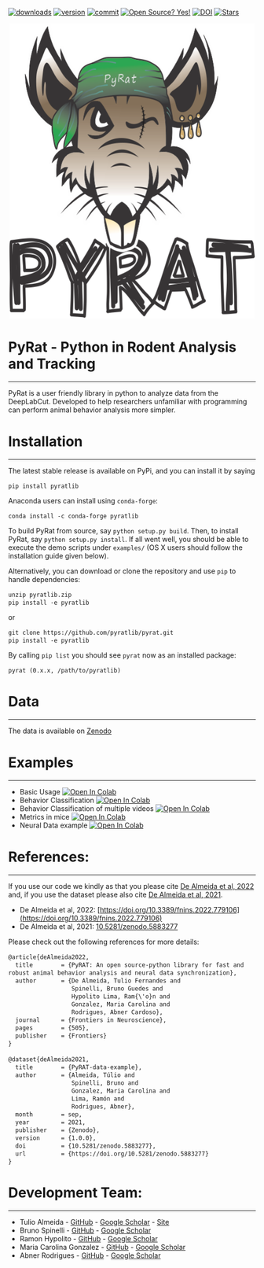 [![downloads](https://img.shields.io/pypi/dm/pyratlib?color=blue&style=flat-square)](https://pypi.org/project/pyratlib/)
[![version](https://img.shields.io/pypi/v/pyratlib?color=blue&style=flat-square)](https://pypi.org/project/pyratlib/)
[![commit](https://img.shields.io/github/last-commit/pyratlib/pyrat?color=blue&style=flat-square)](https://github.com/pyratlib/pyrat/commits/main)
[![Open Source? Yes!](https://badgen.net/badge/Open%20Source%20%3F/Yes%21/blue?icon=github)](https://github.com/pyrat/pyratlib)
[![DOI](https://zenodo.org/badge/DOI/10.5281/zenodo.5883277.svg)](https://doi.org/10.5281/zenodo.5883277)
[![Stars](https://img.shields.io/github/stars/pyratlib/pyrat?style=social)](https://github.com/pyratlib/pyrat/stargazers)

<!-- [![Build Status](https://img.shields.io/appveyor/build/pyrat/pyratlib?style=flat-square)](https://travis-ci.com/pyrat/pyratlib) -->

<p align="center">
  <img width="500" height="600" src="https://github.com/pyratlib/pyrat/blob/main/docs/LOGO%20PYRAT.png">
</p>


# PyRat - Python in Rodent Analysis and Tracking
------------
PyRat is a user friendly library in python to analyze data from the DeepLabCut. Developed to help researchers unfamiliar with programming can perform animal behavior analysis more simpler.

# Installation
------------

The latest stable release is available on PyPi, and you can install it by saying
```
pip install pyratlib
```
Anaconda users can install using ``conda-forge``:
```
conda install -c conda-forge pyratlib
```

To build PyRat from source, say `python setup.py build`.
Then, to install PyRat, say `python setup.py install`.
If all went well, you should be able to execute the demo scripts under `examples/`
(OS X users should follow the installation guide given below).

Alternatively, you can download or clone the repository and use `pip` to handle dependencies:

```
unzip pyratlib.zip
pip install -e pyratlib
```
or
```
git clone https://github.com/pyratlib/pyrat.git
pip install -e pyratlib
```

By calling `pip list` you should see `pyrat` now as an installed package:
```
pyrat (0.x.x, /path/to/pyratlib)
```
# Data
------

The data is available on [Zenodo](https://doi.org/10.5281/zenodo.5865893)

# Examples
-----------
<!-- 
- Notebook with the t-SNE algorithm. [![Open In Colab](https://colab.research.google.com/assets/colab-badge.svg)](https://colab.research.google.com/github/tuliofalmeida/pyjama/blob/main/PyJama_JAMA_exemple.ipynb)       -->
- Basic Usage [![Open In Colab](https://colab.research.google.com/assets/colab-badge.svg)](https://colab.research.google.com/github/pyratlib/pyrat/blob/main/PyRAT_Basic_Plots.ipynb)
- Behavior Classification [![Open In Colab](https://colab.research.google.com/assets/colab-badge.svg)](https://colab.research.google.com/github/pyratlib/pyrat/blob/main/PyRAT_Behavior_Classification.ipynb)
- Behavior Classification of multiple videos [![Open In Colab](https://colab.research.google.com/assets/colab-badge.svg)](https://github.com/pyratlib/pyrat/blob/main/Classify_Multiple_Videos.ipynb)
- Metrics in mice [![Open In Colab](https://colab.research.google.com/assets/colab-badge.svg)](https://colab.research.google.com/github/pyratlib/pyrat/blob/main/PyRAT_Mice.ipynb)
- Neural Data example [![Open In Colab](https://colab.research.google.com/assets/colab-badge.svg)](https://github.com/pyratlib/pyrat/blob/main/PyRAT_Neural_Data.ipynb)

# References:
-----------

If you use our code we kindly as that you please cite [De Almeida et al, 2022](https://www.frontiersin.org/articles/10.3389/fnins.2022.779106/full) and, if you use the dataset please also cite [De Almeida et al, 2021](https://zenodo.org/record/5865893).

- De Almeida et al, 2022: [https://doi.org/10.3389/fnins.2022.779106](https://doi.org/10.3389/fnins.2022.779106)
- De Almeida et al, 2021: [10.5281/zenodo.5883277](https://zenodo.org/record/5883277)


Please check out the following references for more details:

    @article{deAlmeida2022,
      title        = {PyRAT: An open source-python library for fast and robust animal behavior analysis and neural data synchronization},
      author       = {De Almeida, Tulio Fernandes and 
                      Spinelli, Bruno Guedes and 
                      Hypolito Lima, Ram{\'o}n and 
                      Gonzalez, Maria Carolina and 
                      Rodrigues, Abner Cardoso},
      journal      = {Frontiers in Neuroscience},
      pages        = {505},
      publisher    = {Frontiers}
    }

    @dataset{deAlmeida2021,
      title        = {PyRAT-data-example},
      author       = {Almeida, Túlio and
                      Spinelli, Bruno and
                      Gonzalez, Maria Carolina and
                      Lima, Ramón and
                      Rodrigues, Abner},
      month        = sep,
      year         = 2021,
      publisher    = {Zenodo},
      version      = {1.0.0},
      doi          = {10.5281/zenodo.5883277},
      url          = {https://doi.org/10.5281/zenodo.5883277}
    }

# Development Team:
------------

- Tulio Almeida - [GitHub](https://github.com/tuliofalmeida) - [Google Scholar](https://scholar.google.com/citations?user=kkOy-JkAAAAJ&hl=en) - [Site](tuliofalmeida.com)
- Bruno Spinelli - [GitHub](https://github.com/brunospinelli) - [Google Scholar](https://scholar.google.com/)
- Ramon Hypolito - [GitHub](https://github.com/ramonhypolito) - [Google Scholar](https://scholar.google.com/citations?user=5lKx5GcAAAAJ&hl=pt-BR&oi=ao)
- Maria Carolina Gonzalez - [GitHub](https://github.com/pyratlib) - [Google Scholar](https://scholar.google.com/citations?user=7OXkSPcAAAAJ&hl=pt-BR&oi=ao)
- Abner Rodrigues - [GitHub](https://github.com/abnr) - [Google Scholar](https://scholar.google.com.br/citations?user=0dTid9EAAAAJ&hl=en)


